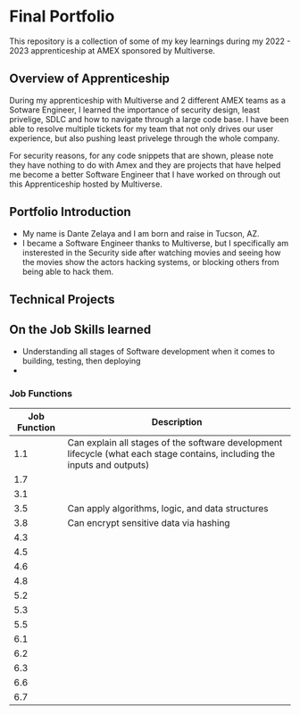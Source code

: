 # Final Portfolio

This repository is a collection of some of my key learnings during my 2022 - 2023 apprenticeship at AMEX sponsored by Multiverse.

## Overview of Apprenticeship
During my apprenticeship with Multiverse and 2 different AMEX teams as a Sotware Engineer, I learned the importance of security design, least privelige, SDLC
and how to navigate through a large code base. I have been able to resolve multiple tickets for my team that not only drives our user experience, but also
pushing least privelege through the whole company.

For security reasons, for any code snippets that are shown, please note they have nothing to do with Amex and they are projects that have helped me
become a better Software Engineer that I have worked on through out this Apprenticeship hosted by Multiverse.

## Portfolio Introduction
- My name is Dante Zelaya and I am born and raise in Tucson, AZ.
- I became a Software Engineer thanks to Multiverse, but I specifically am insterested in the Security side after watching movies and seeing how the movies show
  the actors hacking systems, or blocking others from being able to hack them.

## Technical Projects

## On the Job Skills learned
- Understanding all stages of Software development when it comes to building, testing, then deploying
- 


### Job Functions
| Job Function   | Description    |
| -------------- | -------------- |
| 1.1   | Can explain all stages of the software development lifecycle (what each stage contains, including the inputs and outputs) |
| 1.7   |  |
| 3.1   |  |
| 3.5   | Can apply algorithms, logic, and data structures |
| 3.8   | Can encrypt sensitive data via hashing |
| 4.3   |  |
| 4.5   |  |
| 4.6   |  |
| 4.8   |  |
| 5.2   |  |
| 5.3   |  |
| 5.5   |  |
| 6.1   |  |
| 6.2   |  |
| 6.3   |  |
| 6.6   |  |
| 6.7   |  |
